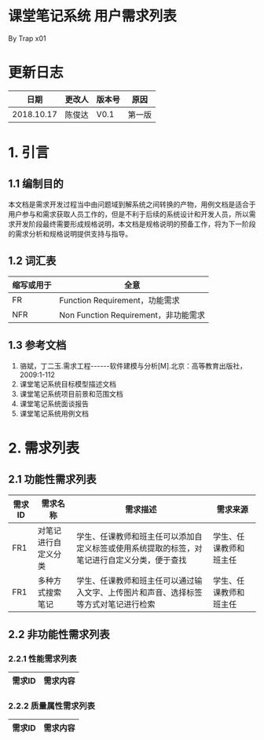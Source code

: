 # 课堂笔记系统 用户需求列表

By Trap x01

# 更新日志

| 日期 | 更改人 | 版本号 | 原因 |
| -- | -- | -- | -- |
| 2018.10.17 | 陈俊达 | V0.1 | 第一版 |

# 1. 引言

## 1.1 编制目的

本文档是需求开发过程当中由问题域到解系统之间转换的产物，用例文档是适合于用户参与和需求获取人员工作的，但是不利于后续的系统设计和开发人员，所以需求开发阶段最终需要形成规格说明，本文档是规格说明的预备工作，将为下一阶段的需求分析和规格说明提供支持与指导。

## 1.2 词汇表

| 缩写或用于 | 全意 |
| --- | --- |
| FR | Function Requirement，功能需求 | 
| NFR | Non Function Requirement，非功能需求 |

## 1.3 参考文档

1. 骆斌，丁二玉.需求工程------软件建模与分析[M].北京：高等教育出版社，2009:1-112
2. 课堂笔记系统目标模型描述文档
3. 课堂笔记系统项目前景和范围文档
4. 课堂笔记系统面谈报告
5. 课堂笔记系统用例文档

# 2. 需求列表

## 2.1 功能性需求列表

| 需求ID | 需求名称 | 需求描述 | 需求来源 |
| -- | -- | -- | -- |
| FR1 | 对笔记进行自定义分类 | 学生、任课教师和班主任可以添加自定义标签或使用系统提取的标签，对笔记进行自定义分类，便于查找 | 学生、任课教师和班主任 |
| FR1 | 多种方式搜索笔记 | 学生、任课教师和班主任可以通过输入文字、上传图片和声音、选择标签等方式对笔记进行检索 | 学生、任课教师和班主任 |

## 2.2 非功能性需求列表

### 2.2.1 性能需求列表

| 需求ID | 需求内容 |
| -- | --- |

### 2.2.2 质量属性需求列表

| 需求ID | 需求内容 |
| -- | --- |